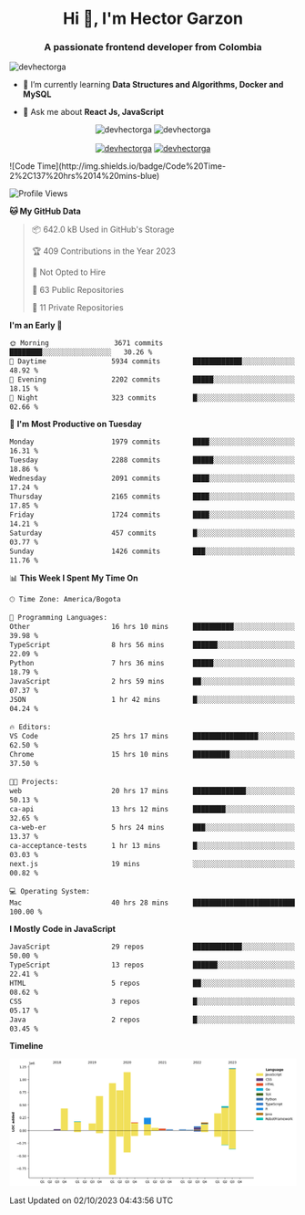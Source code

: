 <h1 align="center">Hi 👋, I'm Hector Garzon</h1>
<h3 align="center">A passionate frontend developer from Colombia</h3>

<p align="left"> <img src="https://komarev.com/ghpvc/?username=devhectorga" alt="devhectorga" /> </p>

- 🌱 I’m currently learning **Data Structures and Algorithms, Docker and MySQL**

- 💬 Ask me about **React Js, JavaScript**

<p align="center"> <img src="https://github-readme-stats.vercel.app/api?username=devhectorga&count_private=true&show_icons=true" alt="devhectorga" /> <img src="https://github-readme-stats.vercel.app/api/top-langs/?username=devhectorga&layout=compact" alt="devhectorga" /></p>

<p align="center">
<a href="https://twitter.com/devhectorga" target="blank"><img align="center" src="https://cdn.jsdelivr.net/npm/simple-icons@3.0.1/icons/twitter.svg" alt="devhectorga" height="20" width="20" /></a>
<a href="https://linkedin.com/in/devhectorga" target="blank"><img align="center" src="https://cdn.jsdelivr.net/npm/simple-icons@3.0.1/icons/linkedin.svg" alt="devhectorga" height="20" width="20" /></a>
</p>
<!--START_SECTION:waka-->
![Code Time](http://img.shields.io/badge/Code%20Time-2%2C137%20hrs%2014%20mins-blue)

![Profile Views](http://img.shields.io/badge/Profile%20Views-6-blue)

**🐱 My GitHub Data** 

> 📦 642.0 kB Used in GitHub's Storage 
 > 
> 🏆 409 Contributions in the Year 2023
 > 
> 🚫 Not Opted to Hire
 > 
> 📜 63 Public Repositories 
 > 
> 🔑 11 Private Repositories 
 > 
**I'm an Early 🐤** 

```text
🌞 Morning                3671 commits        ████████░░░░░░░░░░░░░░░░░   30.26 % 
🌆 Daytime                5934 commits        ████████████░░░░░░░░░░░░░   48.92 % 
🌃 Evening                2202 commits        █████░░░░░░░░░░░░░░░░░░░░   18.15 % 
🌙 Night                  323 commits         █░░░░░░░░░░░░░░░░░░░░░░░░   02.66 % 
```
📅 **I'm Most Productive on Tuesday** 

```text
Monday                   1979 commits        ████░░░░░░░░░░░░░░░░░░░░░   16.31 % 
Tuesday                  2288 commits        █████░░░░░░░░░░░░░░░░░░░░   18.86 % 
Wednesday                2091 commits        ████░░░░░░░░░░░░░░░░░░░░░   17.24 % 
Thursday                 2165 commits        ████░░░░░░░░░░░░░░░░░░░░░   17.85 % 
Friday                   1724 commits        ████░░░░░░░░░░░░░░░░░░░░░   14.21 % 
Saturday                 457 commits         █░░░░░░░░░░░░░░░░░░░░░░░░   03.77 % 
Sunday                   1426 commits        ███░░░░░░░░░░░░░░░░░░░░░░   11.76 % 
```


📊 **This Week I Spent My Time On** 

```text
🕑︎ Time Zone: America/Bogota

💬 Programming Languages: 
Other                    16 hrs 10 mins      ██████████░░░░░░░░░░░░░░░   39.98 % 
TypeScript               8 hrs 56 mins       ██████░░░░░░░░░░░░░░░░░░░   22.09 % 
Python                   7 hrs 36 mins       █████░░░░░░░░░░░░░░░░░░░░   18.79 % 
JavaScript               2 hrs 59 mins       ██░░░░░░░░░░░░░░░░░░░░░░░   07.37 % 
JSON                     1 hr 42 mins        █░░░░░░░░░░░░░░░░░░░░░░░░   04.24 % 

🔥 Editors: 
VS Code                  25 hrs 17 mins      ████████████████░░░░░░░░░   62.50 % 
Chrome                   15 hrs 10 mins      █████████░░░░░░░░░░░░░░░░   37.50 % 

🐱‍💻 Projects: 
web                      20 hrs 17 mins      █████████████░░░░░░░░░░░░   50.13 % 
ca-api                   13 hrs 12 mins      ████████░░░░░░░░░░░░░░░░░   32.65 % 
ca-web-er                5 hrs 24 mins       ███░░░░░░░░░░░░░░░░░░░░░░   13.37 % 
ca-acceptance-tests      1 hr 13 mins        █░░░░░░░░░░░░░░░░░░░░░░░░   03.03 % 
next.js                  19 mins             ░░░░░░░░░░░░░░░░░░░░░░░░░   00.82 % 

💻 Operating System: 
Mac                      40 hrs 28 mins      █████████████████████████   100.00 % 
```

**I Mostly Code in JavaScript** 

```text
JavaScript               29 repos            ████████████░░░░░░░░░░░░░   50.00 % 
TypeScript               13 repos            ██████░░░░░░░░░░░░░░░░░░░   22.41 % 
HTML                     5 repos             ██░░░░░░░░░░░░░░░░░░░░░░░   08.62 % 
CSS                      3 repos             █░░░░░░░░░░░░░░░░░░░░░░░░   05.17 % 
Java                     2 repos             █░░░░░░░░░░░░░░░░░░░░░░░░   03.45 % 
```



**Timeline**

![Lines of Code chart](https://raw.githubusercontent.com/devHectorGa/devHectorGa/master/assets/bar_graph.png)


 Last Updated on 02/10/2023 04:43:56 UTC
<!--END_SECTION:waka-->
